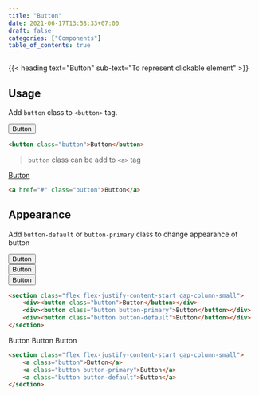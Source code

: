 ```yaml
---
title: "Button"
date: 2021-06-17T13:58:33+07:00
draft: false
categories: ["Components"]
table_of_contents: true
---
```


{{< heading text="Button" sub-text="To represent clickable element" >}}

## Usage

Add `button` class to `<button>` tag.

<section>
    <button class="button">Button</button>
</section>

``` html
<button class="button">Button</button>
```

> `button` class can be add to `<a>` tag

<section>
    <a href="#" class="button">Button</a>
</section>

``` html
<a href="#" class="button">Button</a>
```

## Appearance

Add `button-default` or `button-primary` class to change appearance of button

<section class="flex flex-justify-content-start gap-column-small">
    <div><button class="button">Button</button></div>
    <div><button class="button button-primary">Button</button></div>
    <div><button class="button button-default">Button</button></div>
</section>

``` html
<section class="flex flex-justify-content-start gap-column-small">
    <div><button class="button">Button</button></div>
    <div><button class="button button-primary">Button</button></div>
    <div><button class="button button-default">Button</button></div>
</section>
```
<section class="flex flex-justify-content-start gap-column-small">
    <a class="button">Button</a>
    <a class="button button-primary">Button</a>
    <a class="button button-default">Button</a>
</section>

``` html
<section class="flex flex-justify-content-start gap-column-small">
    <a class="button">Button</a>
    <a class="button button-primary">Button</a>
    <a class="button button-default">Button</a>
</section>
```
